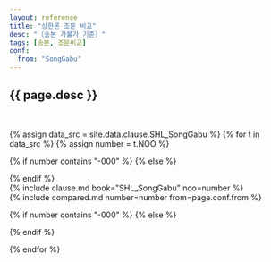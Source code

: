 ```yaml
---
layout: reference
title: "상한론 조문 비교"
desc: "〔송본 가불가 기준〕"
tags: [송본, 조문비교]
conf:
  from: "SongGabu"
---
```


{{ page.desc }}
--------------------

<br>

{% assign data_src = site.data.clause.SHL_SongGabu %}
{% for t in data_src %}
{% assign number = t.NOO %}

{% if number contains "-000" %}
{% else %}
<div id="{{number}}" class="compare-set">
{% endif %}

<div class="origin" markdown="1">
{% include clause.md book="SHL_SongGabu" noo=number %}
</div>

<div class="compared" markdown="1">
{% include compared.md number=number from=page.conf.from %}
</div>


{% if number contains "-000" %}
{% else %}
</div>
{% endif %}

{% endfor %}
